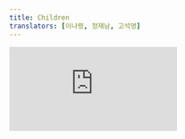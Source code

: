 ```yaml
---
title: Children
translators: [이나령, 정재남, 고석영]
---
```


<iframe 
  style={{aspectRatio: 1.7778, width: '100%'}} 
  src="https://www.youtube.com/embed/playlist?list=PLjQV3hketAJkh6BEl0n4PDS_2fBd0cS9v&index=72&start=651"
  title="YouTube video player" 
  frameBorder="0" 
/>

<Pitfall>

Using `Children` is uncommon and can lead to fragile code. [See common alternatives.](#alternatives)
<Trans>`Children`을 사용해야 하는 경우는 드물고, 코드가 취약해질 수 있습니다. [다른 일반적인 대안을 참조하세요.](#alternatives)</Trans>

</Pitfall>

<Intro>

`Children` lets you manipulate and transform the JSX you received as the [`children` prop.](/learn/passing-props-to-a-component#passing-jsx-as-children)
<Trans>`Children`은 [children prop](/learn/passing-props-to-a-component#passing-jsx-as-children)으로 받은 JSX를 조작하고 변형시킬 수 있습니다.</Trans>

```js
const mappedChildren = Children.map(children, child =>
  <div className="Row">
    {child}
  </div>
);

```

</Intro>

<InlineToc />

---

## Reference<Trans>참조</Trans> {/*reference*/}

### `Children.count(children)` {/*children-count*/}

Call `Children.count(children)` to count the number of children in the `children` data structure.
<Trans>Children.count(children)`를 호출하면 `children` 데이터 구조의 자녀 수를 계산합니다.</Trans>

```js RowList.js active
import { Children } from 'react';

function RowList({ children }) {
  return (
    <>
      <h1>Total rows: {Children.count(children)}</h1>
      ...
    </>
  );
}
```

[See more examples below.](#counting-children)

#### Parameters<Trans>매개변수</Trans> {/*children-count-parameters*/}

* `children`: The value of the [`children` prop](/learn/passing-props-to-a-component#passing-jsx-as-children) received by your component.
<Trans outdent>`children`: 컴포넌트가 수신한 [`children` prop](/learn/passing-props-to-a-component#passing-jsx-as-children)의 값입니다.</Trans>

#### Returns<Trans>반환값</Trans> {/*children-count-returns*/}

The number of nodes inside these `children`.
<Trans>이 'children' 내부의 노드 수입니다.</Trans>
#### Caveats<Trans>주의사항</Trans> {/*children-count-caveats*/}

- Empty nodes (`null`, `undefined`, and Booleans), strings, numbers, and [React elements](/reference/react/createElement) count as individual nodes. Arrays don't count as individual nodes, but their children do. **The traversal does not go deeper than React elements:** they don't get rendered, and their children aren't traversed. [Fragments](/reference/react/Fragment) don't get traversed.
<Trans outdent>빈 노드(`null`, `undefined`, 불리언), 문자열, 숫자, [React 엘리먼트](/reference/react/createElement)는 각각 개별 노드로 계산합니다. 배열 자체는 개별 노드로 계산하지 않지만, 배열의 각 요소들은 개별 노드로 계산합니다. **탐색은 React 엘리먼트보다 더 깊게 들어가지 않습니다:** 렌더링되지 않으면 그 자식도 탐색되지 않습니다. [Fragment](/reference/react/Fragment)는 탐색되지 않습니다.</Trans>

---

### `Children.forEach(children, fn, thisArg?)` {/*children-foreach*/}

Call `Children.forEach(children, fn, thisArg?)` to run some code for each child in the `children` data structure.
<Trans>`Children.forEach(children, fn, thisArg?)`를 호출하면 `children` 데이터 구조의 각 자식에 대한 코드를 실행할 수 있습니다.</Trans>

```js RowList.js active
import { Children } from 'react';

function SeparatorList({ children }) {
  const result = [];
  Children.forEach(children, (child, index) => {
    result.push(child);
    result.push(<hr key={index} />);
  });
  // ...
```

[See more examples below.](#running-some-code-for-each-child)
<Trans>[아래에서 더 많은 예시를 확인하세요.](#running-some-code-for-each-child)</Trans>

#### Parameters<Trans>매개변수</Trans> {/*children-foreach-parameters*/}

* `children`: The value of the [`children` prop](/learn/passing-props-to-a-component#passing-jsx-as-children) received by your component.
<Trans>`children`: 컴포넌트가 수신한 [`children` prop](/learn/passing-props-to-a-component#passing-jsx-as-children)의 값.</Trans>

* `fn`: The function you want to run for each child, similar to the [array `forEach` method](https://developer.mozilla.org/en-US/docs/Web/JavaScript/Reference/Global_Objects/Array/forEach) callback. It will be called with the child as the first argument and its index as the second argument. The index starts at `0` and increments on each call.
<Trans>`fn`: 각 자식에 대해 실행하려는 함수. [배열 `forEach` 메서드](https://developer.mozilla.org/en-US/docs/Web/JavaScript/Reference/Global_Objects/Array/forEach) 콜백과 유사합니다. 자식을 첫 번째 인자로, 인덱스를 두 번째 인자로 사용하여 호출됩니다. 인덱스는 `0`에서 시작하여 호출할 때마다 증가합니다.</Trans>

* **optional** `thisArg`: The [`this` value](https://developer.mozilla.org/en-US/docs/Web/JavaScript/Reference/Operators/this) with which the `fn` function should be called. If omitted, it's `undefined`.
<Trans>**선택적** `thisArg`: `fn` 함수를 호출할 [`this` 값](https://developer.mozilla.org/en-US/docs/Web/JavaScript/Reference/Operators/this). 생략하면 `undefined`입니다.</Trans>


#### Returns<Trans>반환값</Trans> {/*children-foreach-returns*/}

`Children.forEach` returns `undefined`.
`Children.forEach`는 `undefined`를 반환합니다.

#### Caveats<Trans>주의사항</Trans> {/*children-foreach-caveats*/}

- Empty nodes (`null`, `undefined`, and Booleans), strings, numbers, and [React elements](/reference/react/createElement) count as individual nodes. Arrays don't count as individual nodes, but their children do. **The traversal does not go deeper than React elements:** they don't get rendered, and their children aren't traversed. [Fragments](/reference/react/Fragment) don't get traversed.
<Trans outdent>빈 노드(`null`, `undefined`, 불리언), 문자열, 숫자, [React 엘리먼트](/reference/react/createElement)는 각각 개별 노드로 계산합니다. 배열은 개별 노드로 계산하지 않지만, 배열의 각 요소들은 개별 노드로 계산합니다. **탐색은 React 엘리먼트보다 더 깊게 들어가지 않습니다:** 렌더링되지 않으면 그 자식도 탐색되지 않습니다. [Fragment](/reference/react/Fragment)는 탐색되지 않습니다.</Trans>

---

### `Children.map(children, fn, thisArg?)` {/*children-map*/}

Call `Children.map(children, fn, thisArg?)` to map or transform each child in the `children` data structure.
<Trans>`Children.map(children, fn, thisArg?)`를 호출하면 `children` 데이터 구조의 각 자식을 매핑하거나 변경할 수 있습니다.</Trans>

```js RowList.js active
import { Children } from 'react';

function RowList({ children }) {
  return (
    <div className="RowList">
      {Children.map(children, child =>
        <div className="Row">
          {child}
        </div>
      )}
    </div>
  );
}
```

[See more examples below.](#transforming-children)

#### Parameters<Trans>매개변수</Trans> {/*children-map-parameters*/}

* `children`: The value of the [`children` prop](/learn/passing-props-to-a-component#passing-jsx-as-children) received by your component.
<Trans>`children`: 컴포넌트가 수신한 [`children` prop](/learn/passing-props-to-a-component#passing-jsx-as-children)의 값.</Trans>

* `fn`: The mapping function, similar to the [array `map` method](https://developer.mozilla.org/en-US/docs/Web/JavaScript/Reference/Global_Objects/Array/map) callback. It will be called with the child as the first argument and its index as the second argument. The index starts at `0` and increments on each call. You need to return a React node from this function. This may be an empty node (`null`, `undefined`, or a Boolean), a string, a number, a React element, or an array of other React nodes.
<Trans>`fn`: [배열 `map` 메서드](https://developer.mozilla.org/en-US/docs/Web/JavaScript/Reference/Global_Objects/Array/map) 콜백과 유사한 매핑 함수. 자식을 첫 번째 인수로, 인덱스를 두 번째 인수로 사용하여 호출됩니다. 인덱스는 `0`에서 시작하여 호출할 때마다 증가합니다. 이 함수에서 React 노드를 반환해야 합니다. 빈 노드(`null`, `undefined`, 불리언), 문자열, 숫자, React 엘리먼트, 또는 다른 React 노드의 배열일 수 있습니다.</Trans>

* **optional** `thisArg`: The [`this` value](https://developer.mozilla.org/en-US/docs/Web/JavaScript/Reference/Operators/this) with which the `fn` function should be called. If omitted, it's `undefined`.
<Trans>**선택적** `thisArg`: 이 함수를 호출할 [`이름` 값](https://developer.mozilla.org/en-US/docs/Web/JavaScript/Reference/Operators/this). 생략하면 `undefined`입니다.</Trans>

#### Returns<Trans>반환값</Trans> {/*children-map-returns*/}

If `children` is `null` or `undefined`, returns the same value.
<Trans>`children`이 `null` 또는 `undefined`이면 동일한 값을 반환합니다.</Trans>

Otherwise, returns a flat array consisting of the nodes you've returned from the `fn` function. The returned array will contain all nodes you returned except for `null` and `undefined`.
<Trans>그렇지 않으면 `fn` 함수에서 반환한 노드로 구성된 1차원 배열을 반환합니다. 반환된 배열에는 `null` 및 `undefined`를 제외한 모든 노드가 포함됩니다.</Trans>

#### Caveats<Trans>주의사항</Trans> {/*children-map-caveats*/}

- Empty nodes (`null`, `undefined`, and Booleans), strings, numbers, and [React elements](/reference/react/createElement) count as individual nodes. Arrays don't count as individual nodes, but their children do. **The traversal does not go deeper than React elements:** they don't get rendered, and their children aren't traversed. [Fragments](/reference/react/Fragment) don't get traversed.
<Trans>빈 노드(`null`, `undefined`, 불리언), 문자열, 숫자, [React 엘리먼트](/reference/react/createElement)는 각각 개별 노드로 계산합니다. 배열은 개별 노드로 계산하지 않지만, 배열의 각 요소들은 개별 노드로 계산합니다. **탐색은 React 엘리먼트보다 더 깊게 들어가지 않습니다:** 렌더링되지 않으면 그 자식도 탐색되지 않습니다. [Fragment](/reference/react/Fragment)는 탐색되지 않습니다.</Trans>

- If you return an element or an array of elements with keys from `fn`, **the returned elements' keys will be automatically combined with the key of the corresponding original item from `children`.** When you return multiple elements from `fn` in an array, their keys only need to be unique locally amongst each other.
<Trans>`fn`에서 키가 있는 엘리먼트 또는 엘리먼트 배열을 반환하면, **반환된 엘리먼트의 키는 `children` 엘리먼트의 해당 원본 항목의 키와 자동으로 결합됩니다**. 배열의 `fn`에서 여러 요소를 반환하는 경우, 해당 요소의 키는 서로 간에만 고유하면 됩니다.</Trans>

---

### `Children.only(children)` {/*children-only*/}


Call `Children.only(children)` to assert that `children` represent a single React element.
<Trans>Children.only(children)`를 호출하면 React에게 `children`이 단일 React 엘리먼트임을 알립니다.</Trans>

```js
function Box({ children }) {
  const element = Children.only(children);
  // ...
```

#### Parameters<Trans>매개변수</Trans> {/*children-only-parameters*/}

* `children`: The value of the [`children` prop](/learn/passing-props-to-a-component#passing-jsx-as-children) received by your component.
<Trans outdent>`children`: 컴포넌트가 수신한 [`children` prop](/learn/passing-props-to-a-component#passing-jsx-as-children)의 값.</Trans>

#### Returns<Trans>반환값</Trans> {/*children-only-returns*/}

If `children` [is a valid element,](/reference/react/isValidElement) returns that element.
<Trans>`children`이 [유효한 엘리먼트인 경우](/reference/react/isValidElement) 해당 엘리먼트를 반환합니다.</Trans>

Otherwise, throws an error.
<Trans>그렇지 않으면 에러를 던집니다.</Trans>
#### Caveats<Trans>주의사항</Trans> {/*children-only-caveats*/}

- This method always **throws if you pass an array (such as the return value of `Children.map`) as `children`.** In other words, it enforces that `children` is a single React element, not that it's an array with a single element.
<Trans outdent>이 메서드는 배열(예: `Children.map`의 반환값)을 `children`으로 전달하면 항상 **에러를 던집니다.** 즉, `children`이 단일 엘리먼트가 있는 배열이 아니라, 단일 React 엘리먼트 자체임을 강제하는 것입니다.</Trans>

---

### `Children.toArray(children)` {/*children-toarray*/}

Call `Children.toArray(children)` to create an array out of the `children` data structure.
<Trans>`Children.toArray(children)`를 호출하면 `children` 데이터 구조에서 배열을 생성할 수 있습니다.</Trans>

```js ReversedList.js active
import { Children } from 'react';

export default function ReversedList({ children }) {
  const result = Children.toArray(children);
  result.reverse();
  // ...
```

#### Parameters<Trans>매개변수</Trans> {/*children-toarray-parameters*/}

* `children`: The value of the [`children` prop](/learn/passing-props-to-a-component#passing-jsx-as-children) received by your component.
<Trans>`children`: 컴포넌트가 수신한 [`children` prop](/learn/passing-props-to-a-component#passing-jsx-as-children)의 값.</Trans>

#### Returns<Trans>반환값</Trans> {/*children-toarray-returns*/}

Returns a flat array of elements in `children`.
<Trans>`children`에 있는 엘리먼트들로 구성된 1차원 배열을 반환합니다.</Trans>

#### Caveats<Trans>주의사항</Trans> {/*children-toarray-caveats*/}

- Empty nodes (`null`, `undefined`, and Booleans) will be omitted in the returned array. **The returned elements' keys will be calculated from the original elements' keys and their level of nesting and position.** This ensures that flattening the array does not introduce changes in behavior.
<Trans outdent>반환된 배열에서 빈 노드(`null`, `undefined`, 불리어)는 생략됩니다. **반환된 요소의 키는 원래 요소의 키와 중첩 수준 및 위치로부터 계산됩니다.** 이렇게 하면 배열을 평평하게 해도 동작에 변화가 생기지 않습니다.</Trans>

---

## Usage<Trans>사용법</Trans> {/*usage*/}

### Transforming children<Trans>children 변환하기</Trans> {/*transforming-children*/}

To transform the children JSX that your component [receives as the `children` prop,](/learn/passing-props-to-a-component#passing-jsx-as-children) call `Children.map`:
<Trans>컴포넌트가 [`children` prop으로 받는](/learn/passing-props-to-a-component#passing-jsx-as-children) children을 JSX로 변환하려면, `Children.map`을 호출하세요.</Trans>

```js {6,10}
import { Children } from 'react';

function RowList({ children }) {
  return (
    <div className="RowList">
      {Children.map(children, child =>
        <div className="Row">
          {child}
        </div>
      )}
    </div>
  );
}
```

In the example above, the `RowList` wraps every child it receives into a `<div className="Row">` container. For example, let's say the parent component passes three `<p>` tags as the `children` prop to `RowList`:
<Trans>위의 예시에서 `RowList`는 수신하는 모든 자식을 `<div className="Row">` 컨테이너로 감쌉니다. 예를 들어, 부모 컴포넌트가 세 개의 `<p>` 태그를 `RowList`에 `children` 프로퍼티로 전달한다고 가정해 봅시다:</Trans>

```js
<RowList>
  <p>This is the first item.</p>
  <p>This is the second item.</p>
  <p>This is the third item.</p>
</RowList>
```

Then, with the `RowList` implementation above, the final rendered result will look like this:
<Trans>그런 다음 위의 `RowList` 구현을 사용하면, 최종 렌더링 결과는 다음과 같이 표시됩니다:</Trans>

```js
<div className="RowList">
  <div className="Row">
    <p>This is the first item.</p>
  </div>
  <div className="Row">
    <p>This is the second item.</p>
  </div>
  <div className="Row">
    <p>This is the third item.</p>
  </div>
</div>
```

`Children.map` is similar to [to transforming arrays with `map()`.](/learn/rendering-lists) The difference is that the `children` data structure is considered *opaque.* This means that even if it's sometimes an array, you should not assume it's an array or any other particular data type. This is why you should use `Children.map` if you need to transform it.
<Trans>`Children.map`은 [`map()`으로 배열을 변환하는 것과 유사합니다.](/learn/rendering-lists) 차이점은 `children` 데이터 구조가 *불명확한 것*으로 간주된다는 것입니다. 즉, 때때로 배열일 수 있다고 하더라도 배열이나 다른 특정 데이터 유형이라고 가정해서는 안 된다는 뜻입니다. 그렇기 때문에 변환이 필요한 경우 `Children.map`을 사용해야 합니다.</Trans>

<Sandpack>

```js
import RowList from './RowList.js';

export default function App() {
  return (
    <RowList>
      <p>This is the first item.</p>
      <p>This is the second item.</p>
      <p>This is the third item.</p>
    </RowList>
  );
}
```

```js RowList.js active
import { Children } from 'react';

export default function RowList({ children }) {
  return (
    <div className="RowList">
      {Children.map(children, child =>
        <div className="Row">
          {child}
        </div>
      )}
    </div>
  );
}
```

```css
.RowList {
  display: flex;
  flex-direction: column;
  border: 2px solid grey;
  padding: 5px;
}

.Row {
  border: 2px dashed black;
  padding: 5px;
  margin: 5px;
}
```

</Sandpack>

<DeepDive>

#### Why is the children prop not always an array?<Trans>children prop이 항상 배열이 아닌 이유는 무엇인가요?</Trans> {/*why-is-the-children-prop-not-always-an-array*/}

In React, the `children` prop is considered an *opaque* data structure. This means that you shouldn't rely on how it is structured. To transform, filter, or count children, you should use the `Children` methods.
<Trans>React에서 `children` prop은 *불명확한* 데이터 구조로 간주됩니다. 즉, 구조화된 방식에 의존해서는 안 된다는 뜻입니다. 자식을 변환, 필터링 또는 카운트하려면 `Children` 메서드를 사용해야 합니다.</Trans>

In practice, the `children` data structure is often represented as an array internally. However, if there is only a single child, then React won't create an extra array since this would lead to unnecessary memory overhead. As long as you use the `Children` methods instead of directly introspecting the `children` prop, your code will not break even if React changes how the data structure is actually implemented.
<Trans>실제로 `children` 데이터 구조는 내부적으로 배열로 표현되는 경우가 많습니다. 하지만 자식이 하나만 있는 경우에는 불필요한 메모리 오버헤드가 발생하기 때문에 React는 추가 배열을 생성하지 않습니다. `children` prop을 직접 내재화하지 않고 `Children` 메서드를 사용하는 한, React가 데이터 구조에 대한 실제 구현 방식을 변경하더라도 코드가 깨지지 않을 것입니다.</Trans>

Even when `children` is an array, `Children.map` has useful special behavior. For example, `Children.map` combines the [keys](/learn/rendering-lists#keeping-list-items-in-order-with-key) on the returned elements with the keys on the `children` you've passed to it. This ensures the original JSX children don't "lose" keys even if they get wrapped like in the example above.
<Trans>또한 `Children.map`에는 `children`이 배열인 경우에도 유용한 특수 동작이 있습니다. 예를 들어, `Children.map`은 반환된 엘리먼트의 [keys](/learn/rendering-lists#keeping-list-items-in-order-with-key)를 전달한 `children`의 키와 결합합니다. 이렇게 하면 위의 예시처럼 감싸더라도 원래 JSX 자식이 키를 "잃어버리지" 않습니다.</Trans>

</DeepDive>

<Pitfall>

The `children` data structure **does not include rendered output** of the components you pass as JSX. In the example below, the `children` received by the `RowList` only contains two items rather than three:
<Trans>`children` 데이터 구조에는 JSX로 전달한 컴포넌트의 **렌더링된 출력이 포함되지 않습니다**. 아래 예시에서 `RowList`가 수신한 `children`에는 3개가 아닌 2개의 항목만 포함되어 있습니다:</Trans>

1. `<p>This is the first item.</p>`
2. `<MoreRows />`

This is why only two row wrappers are generated in this example:
<Trans>이것이 이 예제에서 두 행만 생성되는 이유입니다:</Trans>

<Sandpack>

```js
import RowList from './RowList.js';

export default function App() {
  return (
    <RowList>
      <p>This is the first item.</p>
      <MoreRows />
    </RowList>
  );
}

function MoreRows() {
  return (
    <>
      <p>This is the second item.</p>
      <p>This is the third item.</p>
    </>
  );
}
```

```js RowList.js
import { Children } from 'react';

export default function RowList({ children }) {
  return (
    <div className="RowList">
      {Children.map(children, child =>
        <div className="Row">
          {child}
        </div>
      )}
    </div>
  );
}
```

```css
.RowList {
  display: flex;
  flex-direction: column;
  border: 2px solid grey;
  padding: 5px;
}

.Row {
  border: 2px dashed black;
  padding: 5px;
  margin: 5px;
}
```

</Sandpack>

**There is no way to get the rendered output of an inner component** like `<MoreRows />` when manipulating `children`. This is why [it's usually better to use one of the alternative solutions.](#alternatives)
<Trans>**`children`을 조작할 때 `<MoreRows />`와 같은 내부 컴포넌트의 렌더링된 출력을 얻을 수 있는 방법은 없습니다. 그렇기 때문에 [일반적으로 대안책 중 하나를 사용하는 것이 더 좋습니다.](#alternatives)</Trans>

</Pitfall>

---

### Running some code for each child<Trans>각 자식마다 코드 실행하기</Trans> {/*running-some-code-for-each-child*/}

Call `Children.forEach` to iterate over each child in the `children` data structure. It does not return any value and is similar to the [array `forEach` method.](https://developer.mozilla.org/en-US/docs/Web/JavaScript/Reference/Global_Objects/Array/forEach) You can use it to run custom logic like constructing your own array.
<Trans>`Children.forEach`를 호출하면 `children` 데이터 구조의 각 자식에 대해 반복합니다. 이 메서드는 값을 반환하지 않으며, [배열 `forEach` 메서드와 유사합니다.](https://developer.mozilla.org/en-US/docs/Web/JavaScript/Reference/Global_Objects/Array/forEach) 이 메서드를 사용하여 자신만의 배열을 구성하는 등의 사용자 정의 로직을 실행할 수 있습니다.</Trans>

<Sandpack>

```js
import SeparatorList from './SeparatorList.js';

export default function App() {
  return (
    <SeparatorList>
      <p>This is the first item.</p>
      <p>This is the second item.</p>
      <p>This is the third item.</p>
    </SeparatorList>
  );
}
```

```js SeparatorList.js active
import { Children } from 'react';

export default function SeparatorList({ children }) {
  const result = [];
  Children.forEach(children, (child, index) => {
    result.push(child);
    result.push(<hr key={index} />);
  });
  result.pop(); // Remove the last separator
  return result;
}
```

</Sandpack>

<Pitfall>

As mentioned earlier, there is no way to get the rendered output of an inner component when manipulating `children`. This is why [it's usually better to use one of the alternative solutions.](#alternatives)
<Trans>앞서 언급했듯이 `children`을 조작할 때 내부 컴포넌트의 렌더링된 출력을 얻을 수 있는 방법이 없습니다. 그렇기 때문에 [대체 솔루션 중 하나를 사용하는 것이 좋습니다](#대안).</Trans>

</Pitfall>

---

### Counting children<Trans>children 개수 세기</Trans> {/*counting-children*/}

Call `Children.count(children)` to calculate the number of children.
<Trans>`Children.count(children)`를 호출하면 children의 개수를 계산합니다.</Trans>

<Sandpack>

```js
import RowList from './RowList.js';

export default function App() {
  return (
    <RowList>
      <p>This is the first item.</p>
      <p>This is the second item.</p>
      <p>This is the third item.</p>
    </RowList>
  );
}
```

```js RowList.js active
import { Children } from 'react';

export default function RowList({ children }) {
  return (
    <div className="RowList">
      <h1 className="RowListHeader">
        Total rows: {Children.count(children)}
      </h1>
      {Children.map(children, child =>
        <div className="Row">
          {child}
        </div>
      )}
    </div>
  );
}
```

```css
.RowList {
  display: flex;
  flex-direction: column;
  border: 2px solid grey;
  padding: 5px;
}

.RowListHeader {
  padding-top: 5px;
  font-size: 25px;
  font-weight: bold;
  text-align: center;
}

.Row {
  border: 2px dashed black;
  padding: 5px;
  margin: 5px;
}
```

</Sandpack>

<Pitfall>

As mentioned earlier, there is no way to get the rendered output of an inner component when manipulating `children`. This is why [it's usually better to use one of the alternative solutions.](#alternatives)
<Trans>앞서 언급했듯이 `children`을 조작할 때 내부 컴포넌트의 렌더링된 출력을 얻을 수 있는 방법이 없습니다. 그렇기 때문에 [대체 솔루션 중 하나를 사용하는 것이 좋습니다](#대안).</Trans>

</Pitfall>

---

### Converting children to an array<Trans>children을 배열로 변환하기</Trans> {/*converting-children-to-an-array*/}

Call `Children.toArray(children)` to turn the `children` data structure into a regular JavaScript array. This lets you manipulate the array with built-in array methods like [`filter`](https://developer.mozilla.org/en-US/docs/Web/JavaScript/Reference/Global_Objects/Array/filter), [`sort`](https://developer.mozilla.org/en-US/docs/Web/JavaScript/Reference/Global_Objects/Array/sort), or [`reverse`.](https://developer.mozilla.org/en-US/docs/Web/JavaScript/Reference/Global_Objects/Array/reverse) 
<Trans>`Children.toArray(children)`를 호출하면 `children` 데이터 구조를 일반 JavaScript 배열로 변환합니다. 이렇게 하면 [`filter`](https://developer.mozilla.org/en-US/docs/Web/JavaScript/Reference/Global_Objects/Array/filter), [`sort`](https://developer.mozilla.org/en-US/docs/Web/JavaScript/Reference/Global_Objects/Array/sort), [`reverse`](https://developer.mozilla.org/en-US/docs/Web/JavaScript/Reference/Global_Objects/Array/reverse)와 같은 빌트인 배열 메서드를 사용하여 조작할 수 있습니다. </Trans>

<Sandpack>

```js
import ReversedList from './ReversedList.js';

export default function App() {
  return (
    <ReversedList>
      <p>This is the first item.</p>
      <p>This is the second item.</p>
      <p>This is the third item.</p>
    </ReversedList>
  );
}
```

```js ReversedList.js active
import { Children } from 'react';

export default function ReversedList({ children }) {
  const result = Children.toArray(children);
  result.reverse();
  return result;
}
```

</Sandpack>

<Pitfall>

As mentioned earlier, there is no way to get the rendered output of an inner component when manipulating `children`. This is why [it's usually better to use one of the alternative solutions.](#alternatives)
<Trans>앞서 언급했듯이 `children`을 조작할 때 내부 컴포넌트의 렌더링된 출력을 얻을 수 있는 방법이 없습니다. 그렇기 때문에 [대체 솔루션 중 하나를 사용하는 것이 좋습니다](#대안).</Trans>

</Pitfall>

---

## Alternatives<Trans>대안</Trans> {/*alternatives*/}

<Note>

This section describes alternatives to the `Children` API (with capital `C`) that's imported like this:
<Trans>이 섹션에서는 다음과 같이 import한 `Children` API(대문자 `C` 포함)에 대한 대안을 소개합니다:</Trans>

```js
import { Children } from 'react';
```

Don't confuse it with [using the `children` prop](/learn/passing-props-to-a-component#passing-jsx-as-children) (lowercase `c`), which is good and encouraged.
<Trans>이를 [`children` prop 사용](/learn/passing-props-to-a-component#passing-jsx-as-children)(소문자 `c`)과 혼동하지 마세요.</Trans>

</Note>

### Exposing multiple components<Trans>여러 컴포넌트 노출하기</Trans> {/*exposing-multiple-components*/}

Manipulating children with the `Children` methods often leads to fragile code. When you pass children to a component in JSX, you don't usually expect the component to manipulate or transform the individual children.
<Trans>`Children` 메서드로 자식을 조작하면 종종 취약한 코드가 생성됩니다. JSX에서 컴포넌트에 자식을 전달할 때, 일반적으로 컴포넌트가 개별 자식을 조작하거나 변형할 것으로 기대하지 않습니다.</Trans>

When you can, try to avoid using the `Children` methods. For example, if you want every child of `RowList` to be wrapped in `<div className="Row">`, export a `Row` component, and manually wrap every row into it like this:
<Trans>가능하면 `Children` 메서드를 사용하지 않도록 하세요. 예를 들어, `RowList`의 모든 자식을 `<div className="Row">`로 래핑하려면, `Row` 컴포넌트를 export한 다음 모든 행을 다음과 같이 수동으로 감싸주세요:</Trans>

<Sandpack>

```js
import { RowList, Row } from './RowList.js';

export default function App() {
  return (
    <RowList>
      <Row>
        <p>This is the first item.</p>
      </Row>
      <Row>
        <p>This is the second item.</p>
      </Row>
      <Row>
        <p>This is the third item.</p>
      </Row>
    </RowList>
  );
}
```

```js RowList.js
export function RowList({ children }) {
  return (
    <div className="RowList">
      {children}
    </div>
  );
}

export function Row({ children }) {
  return (
    <div className="Row">
      {children}
    </div>
  );
}
```

```css
.RowList {
  display: flex;
  flex-direction: column;
  border: 2px solid grey;
  padding: 5px;
}

.Row {
  border: 2px dashed black;
  padding: 5px;
  margin: 5px;
}
```

</Sandpack>

Unlike using `Children.map`, this approach does not wrap every child automatically. **However, this approach has a significant benefit compared to the [earlier example with `Children.map`](#transforming-children) because it works even if you keep extracting more components.** For example, it still works if you extract your own `MoreRows` component:
<Trans>`Children.map`과 달리 이 접근 방식은 모든 자식을 자동으로 감싸주지 않습니다. **하지만 이 접근 방식은 계속 더 많은 컴포넌트를 추출하더라도 잘 작동하기 때문에, [`Children.map`을 사용한 앞의 예제](#transforming-children)에 비해 상당한 이점이 있습니다.** 예를 들어, `MoreRows` 컴포넌트를 추출해도 여전히 작동합니다:</Trans>

<Sandpack>

```js
import { RowList, Row } from './RowList.js';

export default function App() {
  return (
    <RowList>
      <Row>
        <p>This is the first item.</p>
      </Row>
      <MoreRows />
    </RowList>
  );
}

function MoreRows() {
  return (
    <>
      <Row>
        <p>This is the second item.</p>
      </Row>
      <Row>
        <p>This is the third item.</p>
      </Row>
    </>
  );
}
```

```js RowList.js
export function RowList({ children }) {
  return (
    <div className="RowList">
      {children}
    </div>
  );
}

export function Row({ children }) {
  return (
    <div className="Row">
      {children}
    </div>
  );
}
```

```css
.RowList {
  display: flex;
  flex-direction: column;
  border: 2px solid grey;
  padding: 5px;
}

.Row {
  border: 2px dashed black;
  padding: 5px;
  margin: 5px;
}
```

</Sandpack>

This wouldn't work with `Children.map` because it would "see" `<MoreRows />` as a single child (and a single row).
<Trans>이 코드는 `<MoreRows />`를 단일 자식(및 단일 행)으로 "보기" 때문에, `Children.map`에서는 작동하지 않습니다.</Trans>

---

### Accepting an array of objects as a prop<Trans>객체로 구성된 배열을 prop으로 받기</Trans> {/*accepting-an-array-of-objects-as-a-prop*/}

You can also explicitly pass an array as a prop. For example, this `RowList` accepts a `rows` array as a prop:
<Trans>명시적으로 배열을 prop으로 전달할 수도 있습니다. 예를 들어, 이 `RowList`는 `rows` 배열을 프로퍼티로 받습니다:</Trans>

<Sandpack>

```js
import { RowList, Row } from './RowList.js';

export default function App() {
  return (
    <RowList rows={[
      { id: 'first', content: <p>This is the first item.</p> },
      { id: 'second', content: <p>This is the second item.</p> },
      { id: 'third', content: <p>This is the third item.</p> }
    ]} />
  );
}
```

```js RowList.js
export function RowList({ rows }) {
  return (
    <div className="RowList">
      {rows.map(row => (
        <div className="Row" key={row.id}>
          {row.content}
        </div>
      ))}
    </div>
  );
}
```

```css
.RowList {
  display: flex;
  flex-direction: column;
  border: 2px solid grey;
  padding: 5px;
}

.Row {
  border: 2px dashed black;
  padding: 5px;
  margin: 5px;
}
```

</Sandpack>

Since `rows` is a regular JavaScript array, the `RowList` component can use built-in array methods like [`map`](https://developer.mozilla.org/en-US/docs/Web/JavaScript/Reference/Global_Objects/Array/map) on it.
<Trans>`row`는 일반 JavaScript 배열이므로 `RowList` 컴포넌트는 [`map`](https://developer.mozilla.org/en-US/docs/Web/JavaScript/Reference/Global_Objects/Array/map)과 같은 빌트인 배열 메서드를 사용할 수 있습니다.</Trans>

This pattern is especially useful when you want to be able to pass more information as structured data together with children. In the below example, the `TabSwitcher` component receives an array of objects as the `tabs` prop:
<Trans>이 패턴은 자식과 함께 더 많은 정보를 구조화된 데이터로 전달하고 싶을 때 특히 유용합니다. 아래 예시에서 `TabSwitcher` 컴포넌트는 객체 배열을 `tabs` prop으로 받습니다:</Trans>

<Sandpack>

```js
import TabSwitcher from './TabSwitcher.js';

export default function App() {
  return (
    <TabSwitcher tabs={[
      {
        id: 'first',
        header: 'First',
        content: <p>This is the first item.</p>
      },
      {
        id: 'second',
        header: 'Second',
        content: <p>This is the second item.</p>
      },
      {
        id: 'third',
        header: 'Third',
        content: <p>This is the third item.</p>
      }
    ]} />
  );
}
```

```js TabSwitcher.js
import { useState } from 'react';

export default function TabSwitcher({ tabs }) {
  const [selectedId, setSelectedId] = useState(tabs[0].id);
  const selectedTab = tabs.find(tab => tab.id === selectedId);
  return (
    <>
      {tabs.map(tab => (
        <button
          key={tab.id}
          onClick={() => setSelectedId(tab.id)}
        >
          {tab.header}
        </button>
      ))}
      <hr />
      <div key={selectedId}>
        <h3>{selectedTab.header}</h3>
        {selectedTab.content}
      </div>
    </>
  );
}
```

</Sandpack>

Unlike passing the children as JSX, this approach lets you associate some extra data like `header` with each item. Because you are working with the `tabs` directly, and it is an array, you do not need the `Children` methods.
<Trans>자식을 JSX로 전달하는 것과 달리, 이 접근 방식을 사용하면 `header`와 같은 추가 데이터를 각 항목에 연결할 수 있습니다. `tabs` 배열로 직접 작업하고 있기 때문에 `Children` 메서드가 필요하지 않습니다.</Trans>

---

### Calling a render prop to customize rendering<Trans>render prop을 호출하여 렌더링 커스터마이징하기</Trans> {/*calling-a-render-prop-to-customize-rendering*/}

Instead of producing JSX for every single item, you can also pass a function that returns JSX, and call that function when necessary. In this example, the `App` component passes a `renderContent` function to the `TabSwitcher` component. The `TabSwitcher` component calls `renderContent` only for the selected tab:
<Trans>모든 단일 항목에 대해 JSX를 생성하는 대신 JSX를 반환하는 함수를 전달하고, 필요할 때 해당 함수를 호출할 수도 있습니다. 다음 예시에서는 `App` 컴포넌트가 `renderContent` 함수를 `TabSwitcher` 컴포넌트에 전달합니다. `TabSwitcher` 컴포넌트는 선택한 탭에 대해서만 `renderContent`를 호출합니다:</Trans>

<Sandpack>

```js
import TabSwitcher from './TabSwitcher.js';

export default function App() {
  return (
    <TabSwitcher
      tabIds={['first', 'second', 'third']}
      getHeader={tabId => {
        return tabId[0].toUpperCase() + tabId.slice(1);
      }}
      renderContent={tabId => {
        return <p>This is the {tabId} item.</p>;
      }}
    />
  );
}
```

```js TabSwitcher.js
import { useState } from 'react';

export default function TabSwitcher({ tabIds, getHeader, renderContent }) {
  const [selectedId, setSelectedId] = useState(tabIds[0]);
  return (
    <>
      {tabIds.map((tabId) => (
        <button
          key={tabId}
          onClick={() => setSelectedId(tabId)}
        >
          {getHeader(tabId)}
        </button>
      ))}
      <hr />
      <div key={selectedId}>
        <h3>{getHeader(selectedId)}</h3>
        {renderContent(selectedId)}
      </div>
    </>
  );
}
```

</Sandpack>

A prop like `renderContent` is called a *render prop* because it is a prop that specifies how to render a piece of the user interface. However, there is nothing special about it: it is a regular prop which happens to be a function.
<Trans>`renderContent`와 같은 prop는 사용자 인터페이스의 일부를 렌더링하는 방법을 지정하는 prop이기 때문에 *render prop*이라고 불립니다. 하지만 특별한 점은 없습니다. 함수에 해당하는 일반 prop일 뿐입니다.</Trans>

Render props are functions, so you can pass information to them. For example, this `RowList` component passes the `id` and the `index` of each row to the `renderRow` render prop, which uses `index` to highlight even rows:
<Trans>render prop은 함수이기 때문에 정보를 전달할 수 있습니다. 예를 들어, 다음의 `RowList` 컴포넌트는 각 행의 `id`와 `index`를 `renderRow` render prop에 전달하고, render prop은 `index`를 사용해 짝수 행을 강조 표시합니다:</Trans>

<Sandpack>

```js
import { RowList, Row } from './RowList.js';

export default function App() {
  return (
    <RowList
      rowIds={['first', 'second', 'third']}
      renderRow={(id, index) => {
        return (
          <Row isHighlighted={index % 2 === 0}>
            <p>This is the {id} item.</p>
          </Row> 
        );
      }}
    />
  );
}
```

```js RowList.js
import { Fragment } from 'react';

export function RowList({ rowIds, renderRow }) {
  return (
    <div className="RowList">
      <h1 className="RowListHeader">
        Total rows: {rowIds.length}
      </h1>
      {rowIds.map((rowId, index) =>
        <Fragment key={rowId}>
          {renderRow(rowId, index)}
        </Fragment>
      )}
    </div>
  );
}

export function Row({ children, isHighlighted }) {
  return (
    <div className={[
      'Row',
      isHighlighted ? 'RowHighlighted' : ''
    ].join(' ')}>
      {children}
    </div>
  );
}
```

```css
.RowList {
  display: flex;
  flex-direction: column;
  border: 2px solid grey;
  padding: 5px;
}

.RowListHeader {
  padding-top: 5px;
  font-size: 25px;
  font-weight: bold;
  text-align: center;
}

.Row {
  border: 2px dashed black;
  padding: 5px;
  margin: 5px;
}

.RowHighlighted {
  background: #ffa;
}
```

</Sandpack>

This is another example of how parent and child components can cooperate without manipulating the children.
<Trans>이는 부모와 자식 컴포넌트가 children을 조작하지 않고도 협력할 수 있는 또 다른 예입니다.</Trans>

---

## Troubleshooting<Trans>문제 해결</Trans> {/*troubleshooting*/}

### I pass a custom component, but the `Children` methods don't show its render result<Trans>사용자 정의 컴포넌트를 전달했지만 `Children` 메서드에 렌더링 결과가 표시되지 않습니다</Trans> {/*i-pass-a-custom-component-but-the-children-methods-dont-show-its-render-result*/}

Suppose you pass two children to `RowList` like this:
<Trans>다음과 같이 두 개의 자식을 `RowList`에 전달한다고 가정해 봅시다:</Trans>

```js
<RowList>
  <p>First item</p>
  <MoreRows />
</RowList>
```

If you do `Children.count(children)` inside `RowList`, you will get `2`. Even if `MoreRows` renders 10 different items, or if it returns `null`, `Children.count(children)` will still be `2`. From the `RowList`'s perspective, it only "sees" the JSX it has received. It does not "see" the internals of the `MoreRows` component.
<Trans>`RowList` 내에서 `Children.count(children)`를 수행하면 `2`가 반환됩니다. `MoreRows`가 10개의 다른 항목을 렌더링하거나 `null`을 반환하더라도 `Children.count(children)`는 여전히 `2`가 됩니다. `RowList`의 관점에서는 수신한 JSX만 "볼" 뿐입니다. `MoreRows` 컴포넌트의 내부는 "보지" 못합니다.</Trans>

The limitation makes it hard to extract a component. This is why [alternatives](#alternatives) are preferred to using `Children`.
<Trans>이 제한으로 인해 컴포넌트를 추출하기가 어렵습니다. 이것이 바로 `Children`보다 [대안](#alternatives)을 권장하는 이유입니다.</Trans>
